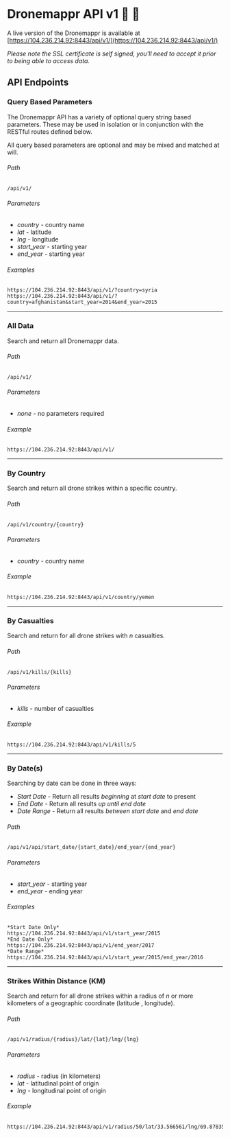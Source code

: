 # Dronemappr API v1 :camel: :rocket:

A live version of the Dronemappr is available at [https://104.236.214.92:8443/api/v1/](https://104.236.214.92:8443/api/v1/)

_Please note the SSL certificate is self signed, you'll need to accept it prior to being able to access data._

## API Endpoints

### Query Based Parameters

The Dronemappr API has a variety of optional query string based parameters. These may be used in isolation or in conjunction with the RESTful routes defined below.

All query based parameters are optional and may be mixed and matched at will.

###### Path

    /api/v1/

###### Parameters

+ *country* - country name
+ *lat* - latitude
+ *lng* - longitude
+ *start_year* - starting year
+ *end_year* - starting year

###### Examples
    https://104.236.214.92:8443/api/v1/?country=syria
    https://104.236.214.92:8443/api/v1/?country=afghanistan&start_year=2014&end_year=2015

---

### All Data

Search and return all Dronemappr data.

###### Path

    /api/v1/

###### Parameters

+ *none* - no parameters required

###### Example
    https://104.236.214.92:8443/api/v1/

---

### By Country

Search and return all drone strikes within a specific country.

###### Path

    /api/v1/country/{country}

###### Parameters

+ *country* - country name

###### Example
    https://104.236.214.92:8443/api/v1/country/yemen

---

### By Casualties

Search and return for all drone strikes with *n* casualties.

###### Path

    /api/v1/kills/{kills}

###### Parameters

+ *kills* - number of casualties

###### Example
    https://104.236.214.92:8443/api/v1/kills/5

---

### By Date(s)

Searching by date can be done in three ways:

+ *Start Date* - Return all results _beginning_ at *start date* to present
+ *End Date* - Return all results _up until_ *end date*
+ *Date Range* - Return all results _between_ *start date* and *end date*

###### Path

    /api/v1/api/start_date/{start_date}/end_year/{end_year}

###### Parameters

+ *start_year* - starting year
+ *end_year* - ending year

###### Examples
    *Start Date Only*
    https://104.236.214.92:8443/api/v1/start_year/2015
    *End Date Only*
    https://104.236.214.92:8443/api/v1/end_year/2017
    *Date Range*
    https://104.236.214.92:8443/api/v1/start_year/2015/end_year/2016

---

### Strikes Within Distance (KM)

Search and return for all drone strikes within a radius of *n* or more kilometers of a geographic coordinate (latitude , longitude).

###### Path

    /api/v1/radius/{radius}/lat/{lat}/lng/{lng}

###### Parameters

+ *radius* - radius (in kilometers)
+ *lat* - latitudinal point of origin
+ *lng* - longitudinal point of origin

###### Example
    https://104.236.214.92:8443/api/v1/radius/50/lat/33.566561/lng/69.878354
